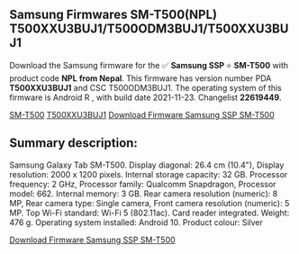 <h2>Samsung Firmwares SM-T500(NPL) T500XXU3BUJ1/T500ODM3BUJ1/T500XXU3BUJ1</h2>
Download the Samsung firmware for the ✅ <strong>Samsung SSP </strong> ⭐ <strong>SM-T500</strong> with product code <strong>NPL</strong> <strong> from Nepal</strong>. This firmware has version number PDA <strong>T500XXU3BUJ1</strong> and CSC T500ODM3BUJ1. The operating system of this firmware is Android R , with build date 2021-11-23. Changelist <strong>22619449</strong>.


[SM-T500](https://samfirm.shop/samsung/model/SM-T500)
[T500XXU3BUJ1](https://samfirm.shop/samsung/pda/T500XXU3BUJ1)
[Download Firmware Samsung SSP SM-T500](https://samfirm.shop/samsung/firmware/476968)
<h2>Summary description:</h2>
<p>Samsung Galaxy Tab SM-T500. Display diagonal: 26.4 cm (10.4"), Display resolution: 2000 x 1200 pixels. Internal storage capacity: 32 GB. Processor frequency: 2 GHz, Processor family: Qualcomm Snapdragon, Processor model: 662. Internal memory: 3 GB. Rear camera resolution (numeric): 8 MP, Rear camera type: Single camera, Front camera resolution (numeric): 5 MP. Top Wi-Fi standard: Wi-Fi 5 (802.11ac). Card reader integrated. Weight: 476 g. Operating system installed: Android 10. Product colour: Silver</p>


[Download Firmware Samsung SSP SM-T500](https://samfirm.shop/samsung/firmware/476968)
